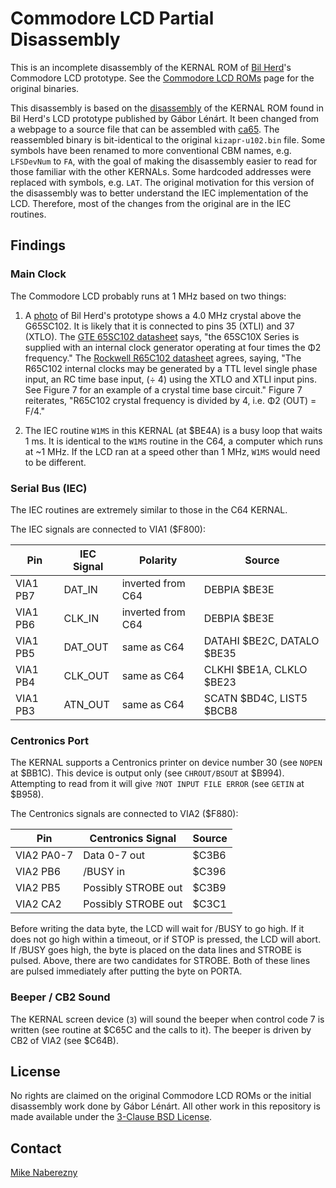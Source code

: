 # Commodore LCD Partial Disassembly

This is an incomplete disassembly of the KERNAL ROM of [Bil Herd](http://c128.com/)'s Commodore LCD prototype.  See the [Commodore LCD ROMs](http://mikenaberezny.com/2008/10/04/commodore-lcd-firmware/) page for the original binaries.

This disassembly is based on the [disassembly](https://web.archive.org/web/20170419205827/http://commodore-lcd.lgb.hu/sk/) of the KERNAL ROM found in Bil Herd's LCD prototype published by Gábor Lénárt.  It been changed from a webpage to a source file that can be assembled with [ca65](https://www.cc65.org/doc/ca65.html).  The reassembled binary is bit-identical to the original `kizapr-u102.bin` file.  Some symbols have been renamed to more conventional CBM names, e.g. `LFSDevNum` to `FA`, with the goal of making the disassembly easier to read for those familiar with the other KERNALs.  Some hardcoded addresses were replaced with symbols, e.g. `LAT`.  The original motivation for this version of the disassembly was to better understand the IEC implementation of the LCD.  Therefore, most of the changes from the original are in the IEC routines.

## Findings

### Main Clock

The Commodore LCD probably runs at 1 MHz based on two things:

1. A [photo](https://flickr.com/photos/mnaberez/31314601462) of Bil Herd's prototype shows a 4.0 MHz crystal above the G65SC102.  It is likely that it is connected to pins 35 (XTLI) and 37 (XTLO).  The [GTE 65SC102 datasheet](http://archive.6502.org/datasheets/cmd_g65scxxx_mpu_family.pdf) says, "the 65SC10X Series is supplied with an internal clock generator operating at four times the Φ2 frequency."  The [Rockwell R65C102 datasheet](http://archive.6502.org/datasheets/rockwell_r65c00_microprocessors.pdf) agrees, saying, "The R65C102 internal clocks may be generated by a TTL level single phase input, an RC time base input, (÷ 4) using the XTLO and XTLI input pins.  See Figure 7 for an example of a crystal time base circuit."  Figure 7 reiterates, "R65C102 crystal frequency is divided by 4, i.e. Φ2 (OUT) = F/4."

2. The IEC routine `W1MS` in this KERNAL (at $BE4A) is a busy loop that waits 1 ms.  It is identical to the `W1MS` routine in the C64, a computer which runs at ~1 MHz.  If the LCD ran at a speed other than 1 MHz, `W1MS` would need to be different.

### Serial Bus (IEC)

The IEC routines are extremely similar to those in the C64 KERNAL.  

The IEC signals are connected to VIA1 ($F800):

| Pin | IEC Signal | Polarity | Source |
|-----|-----|----------|--------|
|VIA1 PB7 |DAT_IN  |inverted from C64   | DEBPIA $BE3E |
|VIA1 PB6 |CLK_IN  |inverted from C64   | DEBPIA $BE3E |
|VIA1 PB5 |DAT_OUT |same as C64| DATAHI $BE2C, DATALO $BE35 |
|VIA1 PB4 |CLK_OUT |same as C64| CLKHI $BE1A, CLKLO $BE23 |
|VIA1 PB3 |ATN_OUT |same as C64| SCATN $BD4C, LIST5 $BCB8 |

### Centronics Port

The KERNAL supports a Centronics printer on device number 30 (see `NOPEN` at $BB1C).  This device is output only (see `CHROUT/BSOUT` at $B994).  Attempting to read from it will give `?NOT INPUT FILE ERROR` (see `GETIN` at $B958).

The Centronics signals are connected to VIA2 ($F880):

| Pin | Centronics Signal | Source |
|-----|-----|--------|
|VIA2 PA0-7|Data 0-7 out|$C3B6|
|VIA2 PB6|/BUSY in|$C396|
|VIA2 PB5|Possibly STROBE out|$C3B9|
|VIA2 CA2|Possibly STROBE out|$C3C1|

Before writing the data byte, the LCD will wait for /BUSY to go high.  If it does not go high within a timeout,
or if STOP is pressed, the LCD will abort.  If /BUSY goes high, the byte is placed on the data lines and
STROBE is pulsed.  Above, there are two candidates for STROBE.  Both of these lines are pulsed immediately after putting the byte on PORTA.  

### Beeper / CB2 Sound

The KERNAL screen device (`3`) will sound the beeper when control code 7 is written (see routine at $C65C and the calls to it).  The beeper is driven by CB2 of VIA2 (see $C64B).

## License

No rights are claimed on the original Commodore LCD ROMs or the initial disassembly work done by Gábor Lénárt.  All other work in this repository is made available under the [3-Clause BSD License](./LICENSE.txt).

## Contact

[Mike Naberezny](https://github.com/mnaberez)
